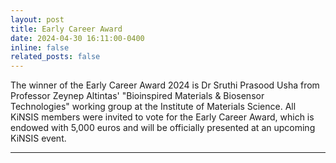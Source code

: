 ```yaml
---
layout: post
title: Early Career Award
date: 2024-04-30 16:11:00-0400
inline: false
related_posts: false
---
```


The winner of the Early Career Award 2024 is Dr Sruthi Prasood Usha from Professor Zeynep Altintas' "Bioinspired Materials & Biosensor Technologies" working group at the Institute of Materials Science. All KiNSIS members were invited to vote for the Early Career Award, which is endowed with 5,000 euros and will be officially presented at an upcoming KiNSIS event. 
<a href="https://www.uni-kiel.de/en/research/priority-research-areas/details/news/20240429-early-career"></a>

---